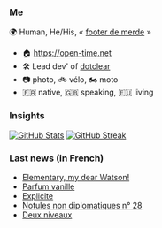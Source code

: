 ### Me

🌍 Human, He/His, « [footer de merde](https://open-time.net/post/2013/07/17/La-veritable-histoire-du-Footer-de-merde-) » 
* 🏠 https://open-time.net 
* 🛠️ Lead dev' of [dotclear](https://git.dotclear.org/dev/dotclear)
* 📷 photo, 🚲 vélo, 🏍️ moto 
* 🇫🇷 native, 🇬🇧 speaking, 🇪🇺 living

### Insights

[![GitHub Stats](https://github-readme-stats-sigma-five.vercel.app/api?username=franck-paul)](https://github.com/franck-paul)
[![GitHub Streak](https://github-readme-streak-stats.herokuapp.com?user=franck-paul)](https://git.io/streak-stats)

### Last news (in French)

<!-- BLOG-POST-LIST:START -->
- [Elementary, my dear Watson!](https://open-time.net/post/2023/12/23/Elementary-my-dear-Watson)
- [Parfum vanille](https://open-time.net/post/2023/12/22/Parfum-vanille)
- [Explicite](https://open-time.net/post/2023/12/21/Explicite)
- [Notules non diplomatiques n° 28](https://open-time.net/post/2023/12/20/Notules-non-diplomatiques-n-28)
- [Deux niveaux](https://open-time.net/post/2023/12/19/Deux-niveaux)
<!-- BLOG-POST-LIST:END -->
